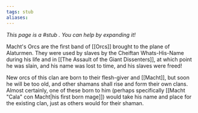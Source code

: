 ```yaml
---
tags: stub
aliases:
---
```


*This page is a #stub . You can help by expanding it!*

Macht's Orcs are the first band of [[Orcs]] brought to the plane of Alaturmen. They were used by slaves by the Cheiftan Whats-His-Name during his life and in [[The Assault of the Giant Dissenters]], at which point he was slain, and his name was lost to time, and his slaves were freed! 

New orcs of this clan are born to their flesh-giver and [[Macht]], but soon he will be too old, and other shamans shall rise and form their own clans. Almost certainly, one of these born to him (perhaps specifically [[Macht "Cala" con Macht|his first born mage]]) would take his name and place for the existing clan, just as others would for their shaman. 